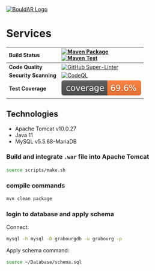<!-- markdownlint-disable MD041 -->
<!-- markdownlint-disable MD033 -->
<a href="https://github.com/BouldAR-Warwick"><img alt="BouldAR Logo" src="https://github.com/BouldAR-Warwick/bouldar-assets/raw/main/logo_purple.png" width="512"/></a>

# Services

| __Build Status__      | [![Maven Package](https://github.com/tmcowley/pbrg-services/actions/workflows/maven-package.yml/badge.svg)](https://github.com/tmcowley/pbrg-services/actions/workflows/maven-package.yml) <br/> [![Maven Test](https://github.com/tmcowley/pbrg-services/actions/workflows/maven-test.yml/badge.svg)](https://github.com/tmcowley/pbrg-services/actions/workflows/maven-test.yml) |
|:----------------------|:------------------------------------------------------------------------------------------------------------------------------------------------------------------------------------------------------------------------------------------------------------------------------------------------------------------------------------------------------------------------------------|
| __Code Quality__      | [![GitHub Super-Linter](https://github.com/tmcowley/pbrg-services/workflows/Lint%20Code%20Base/badge.svg)](https://github.com/marketplace/actions/super-linter)                                                                                                                                                                                                                     |
| __Security Scanning__ | [![CodeQL](https://github.com/BouldAR-Warwick/services/workflows/SAST:%20CodeQL/badge.svg)](https://codeql.github.com/)                                                                                                                                                                                                                                                             |
| __Test Coverage__     | ![Coverage](.github/badges/jacoco.svg)                                                                                                                                                                                                                                                                                                                                              |

## Technologies

- Apache Tomcat v10.0.27
- Java 11
- MySQL v5.5.68-MariaDB

### Build and integrate `.war` file into Apache Tomcat

```bash
source scripts/make.sh
```

### compile commands

```bash
mvn clean package
```

### login to database and apply schema

Connect:

```bash
mysql -h mysql -D grabourgdb -u grabourg -p
```

Apply schema command:

```bash
source ~/Database/schema.sql
```
